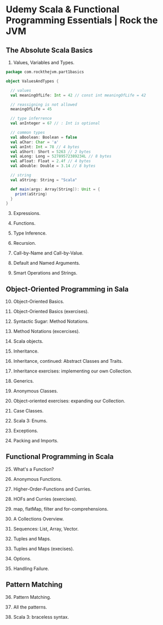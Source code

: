 # Udemy Scala &amp; Functional Programming Essentials | Rock the JVM

## The Absolute Scala Basics

1. Values, Variables and Types.

```scala
package com.rockthejvm.part1basics

object ValuesAndTypes {

  // values
  val meaningOfLife: Int = 42 // const int meaningOfLife = 42

  // reassigning is not allowed
  meaningOfLife = 45

  // type inferrence
  val anInteger = 67 // : Int is optional

  // common types
  val aBoolean: Boolean = false
  val aChar: Char = 'a'
  val anInt: Int = 78 // 4 bytes
  val aShort: Short = 5263 // 2 bytes
  val aLong: Long = 52789572389234L // 8 bytes
  val aFloat: Float = 2.4f // 4 bytes
  val aDouble: Double = 3.14 // 8 bytes

  // string
  val aString: String = "Scala"

  def main(args: Array[String]): Unit = {
    print(aString)
  }
}
```

3. Expressions.

4. Functions.
   
5. Type Inference.

6. Recursion.

7. Call-by-Name and Call-by-Value.

8. Default and Named Arguments.

9. Smart Operations and Strings.

## Object-Oriented Programming in Sala

10. Object-Oriented Basics.

11. Object-Oriented Basics (exercises).

12. Syntactic Sugar: Method Notations.

13. Method Notations (excercises).

14. Scala objects.

15. Inheritance.

16. Inheritance, continued: Abstract Classes and Traits.

17. Inheritance exercises: implementing our own Collection.

18. Generics.

19. Anonymous Classes.

20. Object-oriented exercises: expanding our Collection.

21. Case Classes.

22. Scala 3: Enums.

23. Exceptions.

24. Packing and Imports.

## Functional Programming in Scala

25. What's a Function?

26. Anonymous Functions.

27. Higher-Order-Functions and Curries.

28. HOFs and Curries (exercises).

29. map, flatMap, filter and for-comprehensions.

30. A Collections Overview.

31. Sequences: List, Array, Vector.

32. Tuples and Maps.

33. Tuples and Maps (execises).

34. Options.

35. Handling Failure.

## Pattern Matching

36. Pattern Matching.

37. All the patterns.

38. Scala 3: braceless syntax.
